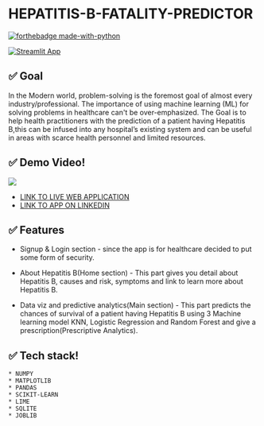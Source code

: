 # HEPATITIS-B-FATALITY-PREDICTOR

[![forthebadge made-with-python](http://ForTheBadge.com/images/badges/made-with-python.svg)](https://www.python.org/)

[![Streamlit App](https://static.streamlit.io/badges/streamlit_badge_black_white.svg)](https://share.streamlit.io/gift-ojeabulu/hepatitis-fatality-predictor/main/app.py)


## ✅ Goal
In the Modern world, problem-solving is the foremost goal of almost every industry/professional. The importance of using machine learning (ML) for solving problems in healthcare can't be over-emphasized. The Goal is to help health practitioners with the prediction of a patient having Hepatitis B,this can be infused into any hospital’s existing system and can be useful in areas with scarce health personnel and limited resources. 


## ✅ Demo Video!

![](https://github.com/Gift-Ojeabulu/Hepatitis-fatality-predictor/blob/main/Health-App-B.gif)
*  [LINK TO LIVE WEB APPLICATION](https://share.streamlit.io/gift-ojeabulu/hepatitis-fatality-predictor/main/app.py)
*  [LINK TO APP ON LINKEDIN](https://www.linkedin.com/posts/gift-ojabu_i-worked-on-a-predictive-analytics-project-activity-6785127012211163136-Hb2s)

## ✅ Features
* Signup & Login section - since the app is for healthcare decided to put some form of security.

* About Hepatitis B(Home section) - This part gives you detail about Hepatitis B, causes and risk, symptoms and link to learn more about Hepatitis B.

* Data viz and predictive analytics(Main section) - This part predicts the chances of survival of a patient having Hepatitis B using 3 Machine learning model KNN,   Logistic Regression and Random Forest and give a prescription(Prescriptive Analytics).

## ✅ Tech stack!
	* NUMPY
	* MATPLOTLIB
	* PANDAS
	* SCIKIT-LEARN
	* LIME
	* SQLITE
	* JOBLIB




